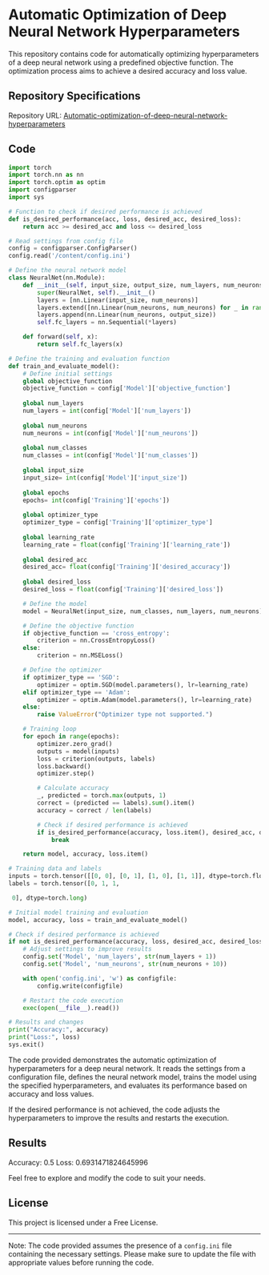 # Automatic Optimization of Deep Neural Network Hyperparameters

This repository contains code for automatically optimizing hyperparameters of a deep neural network using a predefined objective function. The optimization process aims to achieve a desired accuracy and loss value.

## Repository Specifications

Repository URL: [Automatic-optimization-of-deep-neural-network-hyperparameters](https://github.com/armansouri9/Automatic-optimization-of-deep-neural-network-hyperparameters)

## Code

```python
import torch
import torch.nn as nn
import torch.optim as optim
import configparser
import sys

# Function to check if desired performance is achieved
def is_desired_performance(acc, loss, desired_acc, desired_loss):
    return acc >= desired_acc and loss <= desired_loss

# Read settings from config file
config = configparser.ConfigParser()
config.read('/content/config.ini')

# Define the neural network model
class NeuralNet(nn.Module):
    def __init__(self, input_size, output_size, num_layers, num_neurons):
        super(NeuralNet, self).__init__()
        layers = [nn.Linear(input_size, num_neurons)]
        layers.extend([nn.Linear(num_neurons, num_neurons) for _ in range(num_layers - 2)])
        layers.append(nn.Linear(num_neurons, output_size))
        self.fc_layers = nn.Sequential(*layers)

    def forward(self, x):
        return self.fc_layers(x)

# Define the training and evaluation function
def train_and_evaluate_model():
    # Define initial settings
    global objective_function 
    objective_function = config['Model']['objective_function']
    
    global num_layers
    num_layers = int(config['Model']['num_layers'])
    
    global num_neurons
    num_neurons = int(config['Model']['num_neurons'])
    
    global num_classes
    num_classes = int(config['Model']['num_classes'])
    
    global input_size 
    input_size= int(config['Model']['input_size'])
    
    global epochs 
    epochs= int(config['Training']['epochs'])
    
    global optimizer_type
    optimizer_type = config['Training']['optimizer_type']
    
    global learning_rate
    learning_rate = float(config['Training']['learning_rate'])
    
    global desired_acc 
    desired_acc= float(config['Training']['desired_accuracy'])
    
    global desired_loss
    desired_loss = float(config['Training']['desired_loss'])

    # Define the model
    model = NeuralNet(input_size, num_classes, num_layers, num_neurons)

    # Define the objective function
    if objective_function == 'cross_entropy':
        criterion = nn.CrossEntropyLoss()
    else:
        criterion = nn.MSELoss()

    # Define the optimizer
    if optimizer_type == 'SGD':
        optimizer = optim.SGD(model.parameters(), lr=learning_rate)
    elif optimizer_type == 'Adam':
        optimizer = optim.Adam(model.parameters(), lr=learning_rate)
    else:
        raise ValueError("Optimizer type not supported.")

    # Training loop
    for epoch in range(epochs):
        optimizer.zero_grad()
        outputs = model(inputs)
        loss = criterion(outputs, labels)
        loss.backward()
        optimizer.step()

        # Calculate accuracy
        _, predicted = torch.max(outputs, 1)
        correct = (predicted == labels).sum().item()
        accuracy = correct / len(labels)

        # Check if desired performance is achieved
        if is_desired_performance(accuracy, loss.item(), desired_acc, desired_loss):
            break

    return model, accuracy, loss.item()

# Training data and labels
inputs = torch.tensor([[0, 0], [0, 1], [1, 0], [1, 1]], dtype=torch.float32)
labels = torch.tensor([0, 1, 1,

 0], dtype=torch.long)

# Initial model training and evaluation
model, accuracy, loss = train_and_evaluate_model()

# Check if desired performance is achieved
if not is_desired_performance(accuracy, loss, desired_acc, desired_loss):
    # Adjust settings to improve results
    config.set('Model', 'num_layers', str(num_layers + 1))
    config.set('Model', 'num_neurons', str(num_neurons + 10))

    with open('config.ini', 'w') as configfile:
        config.write(configfile)

    # Restart the code execution
    exec(open(__file__).read())

# Results and changes
print("Accuracy:", accuracy)
print("Loss:", loss)
sys.exit()
```

The code provided demonstrates the automatic optimization of hyperparameters for a deep neural network. It reads the settings from a configuration file, defines the neural network model, trains the model using the specified hyperparameters, and evaluates its performance based on accuracy and loss values.

If the desired performance is not achieved, the code adjusts the hyperparameters to improve the results and restarts the execution.

## Results

Accuracy: 0.5
Loss: 0.6931471824645996

Feel free to explore and modify the code to suit your needs.
## License

This project is licensed under a Free License.

---

Note: The code provided assumes the presence of a `config.ini` file containing the necessary settings. Please make sure to update the file with appropriate values before running the code.




